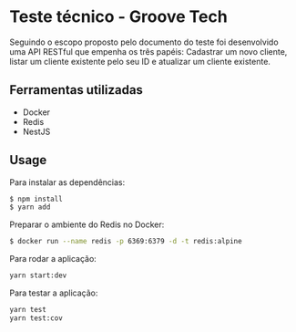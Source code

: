 # Teste técnico - Groove Tech

Seguindo o escopo proposto pelo documento do teste foi desenvolvido uma API RESTful que empenha os três papéis: Cadastrar um novo cliente, listar um cliente existente pelo seu ID e atualizar um cliente existente.

## Ferramentas utilizadas

* Docker
* Redis
* NestJS

## Usage
Para instalar as dependências:
``` bash
$ npm install
$ yarn add
```

Preparar o ambiente do Redis no Docker:
``` bash
$ docker run --name redis -p 6369:6379 -d -t redis:alpine
```
Para rodar a aplicação:
``` bash
yarn start:dev
```
Para testar a aplicação:
``` bash
yarn test
yarn test:cov
```